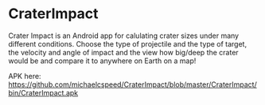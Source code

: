CraterImpact
============

Crater Impact is an Android app for calulating crater sizes under many different conditions. Choose the type of projectile and the type of target, the velocity and angle of impact and the view how big/deep the crater would be and compare it to anywhere on Earth on a map!


APK here: https://github.com/michaelcspeed/CraterImpact/blob/master/CraterImpact/bin/CraterImpact.apk

